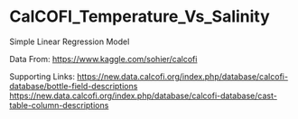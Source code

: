 # CalCOFI_Temperature_Vs_Salinity
 Simple Linear Regression Model
 
 Data From: https://www.kaggle.com/sohier/calcofi
 
 Supporting Links: 
 https://new.data.calcofi.org/index.php/database/calcofi-database/bottle-field-descriptions
 https://new.data.calcofi.org/index.php/database/calcofi-database/cast-table-column-descriptions
